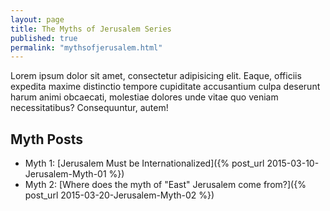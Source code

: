 ```yaml
---
layout: page
title: The Myths of Jerusalem Series
published: true
permalink: "mythsofjerusalem.html"
---
```


Lorem ipsum dolor sit amet, consectetur adipisicing elit. Eaque, officiis expedita maxime distinctio tempore cupiditate accusantium culpa deserunt harum animi obcaecati, molestiae dolores unde vitae quo veniam necessitatibus? Consequuntur, autem!

## Myth Posts

* Myth 1: [Jerusalem Must be Internationalized]({% post_url 2015-03-10-Jerusalem-Myth-01 %})
* Myth 2: [Where does the myth of "East" Jerusalem come from?]({% post_url 2015-03-20-Jerusalem-Myth-02 %})
